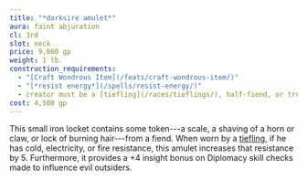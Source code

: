 ```yaml
---
title: "*darksire amulet*"
aura: faint abjuration
cl: 3rd
slot: neck
price: 9,000 gp
weight: 1 lb.
construction_requirements:
  - "[Craft Wondrous Item](/feats/craft-wondrous-item/)"
  - "[*resist energy*](/spells/resist-energy/)"
  - creator must be a [tiefling](/races/tieflings/), half-fiend, or true fiend
cost: 4,500 gp
---
```


This small iron locket contains some token---a scale, a shaving of a horn or claw, or lock of burning hair---from a fiend. When worn by a [tiefling](/races/tieflings/), if he has cold, electricity, or fire resistance, this amulet increases that resistance by 5. Furthermore, it provides a +4 insight bonus on Diplomacy skill checks made to influence evil outsiders.

